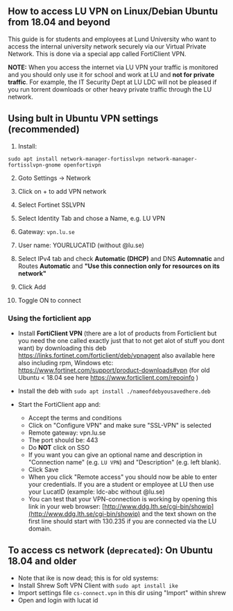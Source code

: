 ## How to access LU VPN on Linux/Debian Ubuntu from 18.04 and beyond

This guide is for students and employees at Lund University who want to access the internal university network securely via our Virtual Private Network. This is done via a special app called FortiClient VPN.

**NOTE:** When you access the internet via LU VPN your traffic is monitored and you should only use it for school and work at LU and **not for private traffic**. For example, the IT Security Dept at LU LDC will not be pleased if you run torrent downloads or other heavy private traffic through the LU network.

## Using bult in Ubuntu VPN settings (recommended)

1. Install:
```
sudo apt install network-manager-fortisslvpn network-manager-fortisslvpn-gnome openfortivpn
```

2. Goto Settings -> Network 

3. Click on + to add VPN network
4. Select Fortinet SSLVPN
5. Select Identity Tab and chose a Name, e.g. LU VPN
6. Gateway: `vpn.lu.se`
7. User name: YOURLUCATID  (without @lu.se)
8. Select IPv4 tab and check **Automatic (DHCP)** and DNS **Automnatic** and Routes **Automatic** and **"Use this connection only for resources on its network"**
9. Click Add
10. Toggle ON to connect

### Using the forticlient app
* Install **FortiClient VPN** (there are a lot of products from Forticlient but you need the one called exactly just that to not get alot of stuff you dont want) by downloading this deb  https://links.fortinet.com/forticlient/deb/vpnagent also available here also including rpm, Windows etc: https://www.fortinet.com/support/product-downloads#vpn 
(for old Ubuntu < 18.04 see here https://www.forticlient.com/repoinfo  )

* Install the deb with `sudo apt install ./nameofdebyousavedhere.deb`

* Start the FortiClient app and:
  * Accept the terms and conditions
  * Click on "Configure VPN" and make sure "SSL-VPN" is selected 
  * Remote gateway: vpn.lu.se
  * The port should be: 443
  * Do **NOT** click on SSO
  * If you want you can give an optional name and description in "Connection name" (e.g. `LU VPN`) and "Description" (e.g. left blank).
  * Click Save
  * When you click "Remote access" you should now be able to enter your credentials. If you are a student or employee at LU then use your LucatID (example: ldc-abc without @lu.se)
  * You can test that your VPN-connection is working by opening this link in your web browser: [http://www.ddg.lth.se/cgi-bin/showip](http://www.ddg.lth.se/cgi-bin/showip) and the text shown on the first line should start with 130.235 if you are connected via the LU domain.
  

## To access cs network (`deprecated`): On Ubuntu 18.04 and older
* Note that ike is now dead; this is for old systems:
* Install Shrew Soft VPN Client with `sudo apt install ike`
* Import settings file `cs-connect.vpn` in this dir using "Import" within shrew
* Open and login with lucat id
